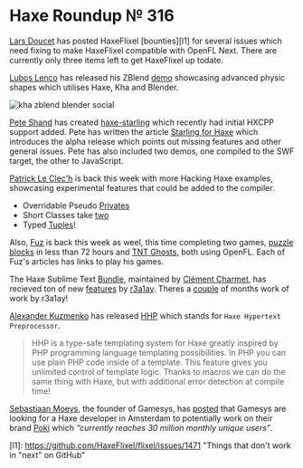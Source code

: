 [_template]: ../templates/roundup.html
[date]: / "2015-04-16 09:09:00"
[modified]: / "2015-04-16 09:09:00"
[published]: / "2015-04-16 09:09:00"
[“”]: a ""
# Haxe Roundup № 316

[Lars Doucet][tw1] has posted HaxeFlixel [bounties][l1] for several issues which
need fixing to make HaxeFlixel compatible with OpenFL Next. There are currently
only three items left to get HaxeFlixel up todate.

[Lubos Lenco][tw2] has released his ZBlend [demo][l2] showcasing advanced physic
shapes which utilises Haxe, Kha and Blender.

![kha zblend blender social](/img/316/zblend.png "@luboslenco using Kha and Blender to create advanced physic shapes.")

[Pete Shand][tw3] has created [haxe-starling][l3] which recently had initial HXCPP 
support added. Pete has written the article [Starling for Haxe][l4] which introduces
the alpha release which points out missing features and other general issues. Pete has
also included two demos, one compiled to the SWF target, the other to JavaScript.

[Patrick Le Clec'h][tw4] is back this week with more Hacking Haxe examples, showcasing
experimental features that could be added to the compiler.

+ Overridable Pseudo [Privates][l5]
+ Short Classes take [two][l6]
+ Typed [Tuples][l7]!

Also, [Fuz][tw5] is back this week as weel, this time completing two games, [puzzle
blocks][l8] in less than 72 hours and [TNT Ghosts][l9], both using OpenFL. Each of
Fuz's articles has links to play his games.

The Haxe Sublime Text [Bundle][l10], maintained by [Clément Charmet][tw6], has recieved 
ton of new [features][l11] by [r3a1ay][gh1]. Theres a [couple][l12] of months work
of work by r3a1ay!

[Alexander Kuzmenko][tw7] has released [HHP][l13] which stands for `Haxe Hypertext
Preprocessor`.

> HHP is a type-safe templating system for Haxe greatly inspired by PHP 
programming language templating possibilities. In PHP you can use plain PHP 
code inside of a template. This feature gives you unlimited control of template
logic. Thanks to macros we can do the same thing with Haxe, but with additional
error detection at compile time!

[Sebastiaan Moeys][tw8], the founder of Gamesys, has [posted][l15] that Gamesys are looking
for a Haxe developer in Amsterdam to potentially work on their brand [Poki][l14]
which _“currently reaches 30 million monthly unique users”_.

[gh1]: https://github.com/r3a1ay "@r3a1ay"

[tw8]: https://twitter.com/seb_moeys "@seb_moeys"
[tw7]: https://twitter.com/RealyUniqueName "@RealyUniqueName"
[tw6]: https://twitter.com/clemenchar "@clemenchar"
[tw5]: https://twitter.com/fuz_games "@fuz_games"
[tw4]: https://twitter.com/pleclech "@pleclech"
[tw3]: https://twitter.com/peteshand "@peteshand"
[tw2]: https://twitter.com/luboslenco "@luboslenco"
[tw1]: https://twitter.com/larsiusprime "@larsiusprime"

[l15]: https://groups.google.com/d/msg/haxelang/7R_Z1zLPGxM/Zcp3TAldFcoJ "Looking for Haxe Developer in Asterdam"
[l14]: http://poki.com/ "Poki.com"
[l13]: https://github.com/RealyUniqueName/HHP "HHP on GitHub"
[l12]: https://github.com/clemos/haxe-sublime-bundle/commits/master?author=r3a1ay "r3a1ay Haxe Sublime Text Bundle commits on GitHub"
[l11]: https://github.com/clemos/haxe-sublime-bundle/wiki "Haxe Sublime Text Bundle Features on GitHub"
[l10]: https://github.com/clemos/haxe-sublime-bundle "Haxe Sublime Text Bundle on GitHub"
[l9]: https://fuzdevlog.wordpress.com/2015/04/17/haxe-challenge-game-8-completed/ "Haxe Challenge Game #8 Completed"
[l8]: https://fuzdevlog.wordpress.com/2015/04/14/haxe-challenge-game-7-completed/ "Haxe Challenge Game #7 Completed"
[l7]: http://hacking-haxe.atouchofcode.com/#Df6e1 "Typed Tuples"
[l6]: http://hacking-haxe.atouchofcode.com/#1F922 "Short Classes take two"
[l5]: http://hacking-haxe.atouchofcode.com/#C54ee "Overridable Pseudo Privates"
[l4]: http://blog.peteshand.net/starling-for-haxe/ "Starling for Haxe"
[l3]: https://github.com/peteshand/haxe-starling "Haxe-Starling on GitHub"
[l2]: http://zblend.org/examples/convex_hull_physics/ "Convex Hull Physics using ZBlend"
[l1]: https://github.com/HaxeFlixel/flixel/issues/1471 "Things that don't work in "next" on GitHub"